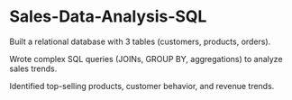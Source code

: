 # Sales-Data-Analysis-SQL
Built a relational database with 3 tables (customers, products, orders).

Wrote complex SQL queries (JOINs, GROUP BY, aggregations) to analyze sales trends.

Identified top-selling products, customer behavior, and revenue trends.
